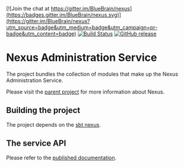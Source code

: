 [![Join the chat at https://gitter.im/BlueBrain/nexus](https://badges.gitter.im/BlueBrain/nexus.svg)](https://gitter.im/BlueBrain/nexus?utm_source=badge&utm_medium=badge&utm_campaign=pr-badge&utm_content=badge)
[![Build Status](http://jenkins.nexus.ocp.bbp.epfl.ch/buildStatus/icon?job=nexus/nexus-admin/master)](http://jenkins.nexus.ocp.bbp.epfl.ch/buildStatus/icon?job=nexus/nexus-admin/master)
[![GitHub release](https://img.shields.io/github/release/BlueBrain/nexus-admin.svg)]()

# Nexus Administration Service

The project bundles the collection of modules that make up the Nexus Administration Service.

Please visit the [parent project](https://github.com/BlueBrain/nexus) for more information about Nexus.

## Building the project

The project depends on the [sbt nexus](https://github.com/bluebrain/sbt-nexus).

## The service API

Please refer to the [published documentation](http://dev.nexus.ocp.bbp.epfl.ch/docs/admin).